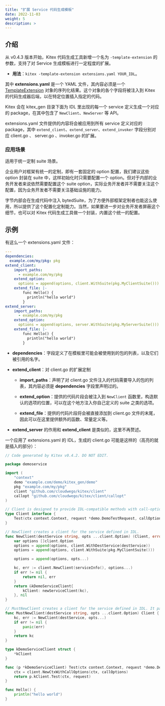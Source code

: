 ```yaml
---
title: "扩展 Service 代码生成模板"
date: 2022-11-03
weight: 5
description: >
---
```


## 介绍

从 v0.4.3 版本开始，Kitex 代码生成工具新增一个名为 `-template-extension` 的参数，支持了对 Service 生成模板进行一定程度的扩展。

- **用法**：`kitex -template-extension extensions.yaml YOUR_IDL`。

其中 **extensions.yaml** 是一个 YAML 文件，其内容必须是一个 [TemplateExtension](https://pkg.go.dev/github.com/cloudwego/kitex/tool/internal_pkg/generator#TemplateExtension) 对象的序列化结果。这个对象的各个字段将被注入到 Kitex 的代码生成器后端，以在特定位置插入指定的代码。

Kitex 会在 kitex_gen 目录下面为 IDL 里出现的每一个 service 定义生成一个对应的 package，在其中包含了 `NewClient`、`NewServer` 等 API。

extensions.yaml 文件提供的内容将会被应用到所有 service 定义对应的 package，其中 `extend_client`、`extend_server`、`extend_invoker` 字段分别对应 client.go 、 server.go 、invoker.go 的扩展。

### 应用场景

适用于统一定制 suite 场景。

企业用户对框架有统一的定制，即有一套固定的 option 配置，我们建议这些 option 封装在 suite 中，这样初始化时只需要配置一个 option。但对于内部的业务开发者来说依然需要配置这个 suite option，实际业务开发者并不需要关注这个配置，因为业务开发者不需要关注基础设施的能力。

字节内部会在生成代码中注入 bytedSuite，为了方便外部框架定制者也能这么使用，所以提供了这个配置化定制能力。当然，如果要进一步对业务开发者屏蔽这个细节，也可以对 Kitex 代码生成工具做一个封装，内置这个统一的配置。

## 示例

有这么一个 extensions.yaml 文件：

```yaml
---
dependencies:
  example.com/my/pkg: pkg
extend_client:
    import_paths:
      - example.com/my/pkg
    extend_option: 
      options = append(options, client.WithSuite(pkg.MyClientSuite()))
    extend_file: |-
        func Hello() {
          println("hello world")
        }
extend_server:
    import_paths:
      - example.com/my/pkg
    extend_option: 
      options = append(options, server.WithSuite(pkg.MyServerSuite()))
    extend_file: |-
        func Hello() {
          println("hello world")
        }
```

- **dependencies**：字段定义了在模板里可能会被使用到的包的列表，以及它们被引用的名字。

- **extend_client**：对 client.go 的扩展定制

  - **import_paths**：声明了对 client.go 文件注入的代码需要导入的包的列表，其内容必须是 **dependencies** 字段里声明过的。

  - **extend_option**：提供的代码片段会被注入到 `NewClient` 函数里，构造默认的选项的位置，可以在这个地方注入你自己定义的 suite 之类的选项。

  - **extend_file**：提供的代码片段将会被直接添加到 client.go 文件的末尾，因此可以在这里提供额外的函数、常量定义等。

- **extend_server** 的作用和 **extend_client** 是类似的，这里不再赘述。

一个应用了 extensions.yaml 的 IDL，生成的 client.go 可能是这样的（高亮的就是插入的部分）：

```go {linenos=table,hl_lines=[8,22,"53-55"]}
// Code generated by Kitex v0.4.2. DO NOT EDIT.

package demoservice

import (
	"context"
	demo "example.com/demo/kitex_gen/demo"
	pkg "example.com/my/pkg"
	client "github.com/cloudwego/kitex/client"
	callopt "github.com/cloudwego/kitex/client/callopt"
)

// Client is designed to provide IDL-compatible methods with call-option parameter for kitex framework.
type Client interface {
	Test(ctx context.Context, request *demo.DemoTestRequest, callOptions ...callopt.Option) (r *demo.DemoTestResponse, err error)
}

// NewClient creates a client for the service defined in IDL.
func NewClient(destService string, opts ...client.Option) (Client, error) {
	var options []client.Option
	options = append(options, client.WithDestService(destService))
	options = append(options, client.WithSuite(pkg.MyClientSuite()))

	options = append(options, opts...)

	kc, err := client.NewClient(serviceInfo(), options...)
	if err != nil {
		return nil, err
	}
	return &kDemoServiceClient{
		kClient: newServiceClient(kc),
	}, nil
}

// MustNewClient creates a client for the service defined in IDL. It panics if any error occurs.
func MustNewClient(destService string, opts ...client.Option) Client {
	kc, err := NewClient(destService, opts...)
	if err != nil {
		panic(err)
	}
	return kc
}

type kDemoServiceClient struct {
	*kClient
}

func (p *kDemoServiceClient) Test(ctx context.Context, request *demo.DemoTestRequest, callOptions ...callopt.Option) (r *demo.DemoTestResponse, err error) {
	ctx = client.NewCtxWithCallOptions(ctx, callOptions)
	return p.kClient.Test(ctx, request)
}

func Hello() {
	println("hello world")
}
```
